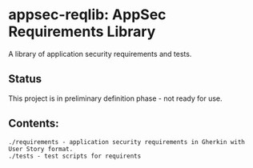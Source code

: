 # appsec-reqlib: AppSec Requirements Library
A library of application security requirements and tests.

## Status
This project is in preliminary definition phase - not ready for use.
## Contents:
``` 
./requirements - application security requirements in Gherkin with User Story format.
./tests - test scripts for requirents
```
